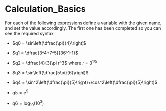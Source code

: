 # Calculation_Basics
For each of the following expressions define a variable with the given name, and set the value accordingly.
The first one has been completed so you can see the required syntax

* $q0 = \sin\left(\dfrac{\pi}{4}\right)$

* $q1 = \dfrac{3^4+7^5}{36^1-1}$

* $q2 = \dfrac{4}{3}\pi r^3$ where $r=3^{1/5}$

* $q3 = \sin\left(\dfrac{5\pi}{6}\right)$

* $q4 = \sin^2\left(\dfrac{\pi}{5}\right)+\cos^2\left(\dfrac{\pi}{5}\right)$

* $q5 = e^5$

* $q6 = \log_{10} \left(10^3\right)$


